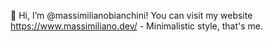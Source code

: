 👋 Hi, I’m @massimilianobianchini! You can visit my website https://www.massimiliano.dev/ - Minimalistic style, that's me.

<!---
massimilianobianchini/massimilianobianchini is a ✨ special ✨ repository because its `README.md` (this file) appears on your GitHub profile.
You can click the Preview link to take a look at your changes.
--->
